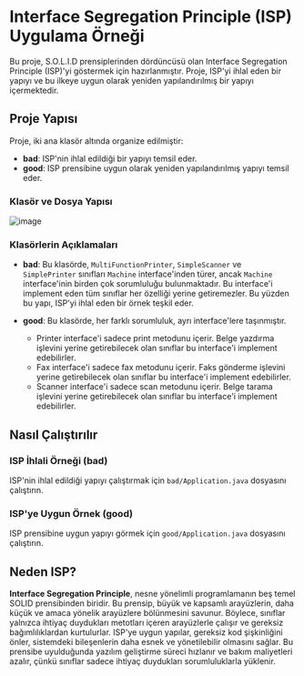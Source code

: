 # Interface Segregation Principle (ISP) Uygulama Örneği

Bu proje, S.O.L.I.D prensiplerinden dördüncüsü olan Interface Segregation Principle (ISP)'yi göstermek için hazırlanmıştır. Proje, ISP'yi ihlal eden bir yapıyı ve bu ilkeye uygun olarak yeniden yapılandırılmış bir yapıyı içermektedir.

## Proje Yapısı

Proje, iki ana klasör altında organize edilmiştir:

- **bad**: ISP'nin ihlal edildiği bir yapıyı temsil eder.
- **good**: ISP prensibine uygun olarak yeniden yapılandırılmış yapıyı temsil eder.

### Klasör ve Dosya Yapısı
![image](https://github.com/user-attachments/assets/3914a812-d182-4b43-bcb1-13c8ff263fa5)

### Klasörlerin Açıklamaları

- **bad**: Bu klasörde, `MultiFunctionPrinter`, `SimpleScanner` ve `SimplePrinter` sınıfları `Machine` interface'inden türer, ancak `Machine` interface'inin birden çok sorumluluğu bulunmaktadır. Bu interface'i implement eden tüm sınıflar her özelliği yerine getiremezler. Bu yüzden bu yapı, ISP'yi ihlal eden bir örnek teşkil eder.
  
- **good**: Bu klasörde, her farklı sorumluluk, ayrı interface'lere taşınmıştır.
  - Printer interface'i sadece print metodunu içerir. Belge yazdırma işlevini yerine getirebilecek olan sınıflar bu interface'i implement edebilirler.
  - Fax interface'i sadece fax metodunu içerir. Faks gönderme işlevini yerine getirebilecek olan sınıflar bu interface'i implement edebilirler.
  - Scanner interface'i sadece scan metodunu içerir. Belge tarama işlevini yerine getirebilecek olan sınıflar bu interface'i implement edebilirler.

## Nasıl Çalıştırılır

### ISP İhlali Örneği (bad)

ISP'nin ihlal edildiği yapıyı çalıştırmak için `bad/Application.java` dosyasını çalıştırın.

### ISP'ye Uygun Örnek (good)

ISP prensibine uygun yapıyı görmek için `good/Application.java` dosyasını çalıştırın.

## Neden ISP?

**Interface Segregation Principle**, nesne yönelimli programlamanın beş temel SOLID prensibinden biridir. Bu prensip, büyük ve kapsamlı arayüzlerin, daha küçük ve amaca yönelik arayüzlere bölünmesini savunur. Böylece, sınıflar yalnızca ihtiyaç duydukları metotları içeren arayüzlerle çalışır ve gereksiz bağımlılıklardan kurtulurlar. ISP'ye uygun yapılar, gereksiz kod şişkinliğini önler, sistemdeki bileşenlerin daha esnek ve yönetilebilir olmasını sağlar. Bu prensibe uyulduğunda yazılım geliştirme süreci hızlanır ve bakım maliyetleri azalır, çünkü sınıflar sadece ihtiyaç duydukları sorumluluklarla yüklenir.
